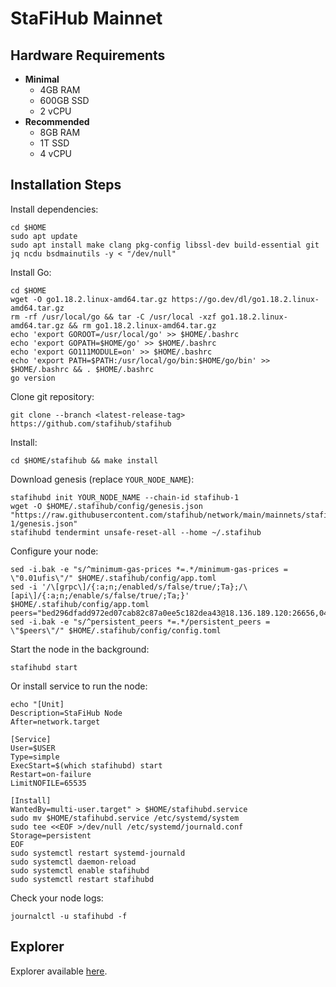 # StaFiHub Mainnet

## Hardware Requirements
* **Minimal**
  * 4GB RAM
  * 600GB SSD
  * 2 vCPU
* **Recommended**
  * 8GB RAM
  * 1T SSD
  * 4 vCPU

## Installation Steps
Install dependencies:
```shell
cd $HOME
sudo apt update
sudo apt install make clang pkg-config libssl-dev build-essential git jq ncdu bsdmainutils -y < "/dev/null"
```
Install Go:
```shell
cd $HOME
wget -O go1.18.2.linux-amd64.tar.gz https://go.dev/dl/go1.18.2.linux-amd64.tar.gz
rm -rf /usr/local/go && tar -C /usr/local -xzf go1.18.2.linux-amd64.tar.gz && rm go1.18.2.linux-amd64.tar.gz
echo 'export GOROOT=/usr/local/go' >> $HOME/.bashrc
echo 'export GOPATH=$HOME/go' >> $HOME/.bashrc
echo 'export GO111MODULE=on' >> $HOME/.bashrc
echo 'export PATH=$PATH:/usr/local/go/bin:$HOME/go/bin' >> $HOME/.bashrc && . $HOME/.bashrc
go version
```
Clone git repository:
```shell
git clone --branch <latest-release-tag> https://github.com/stafihub/stafihub
```
Install:
```shell
cd $HOME/stafihub && make install
```

Download genesis (replace `YOUR_NODE_NAME`):
```shell
stafihubd init YOUR_NODE_NAME --chain-id stafihub-1
wget -O $HOME/.stafihub/config/genesis.json "https://raw.githubusercontent.com/stafihub/network/main/mainnets/stafihub-1/genesis.json"
stafihubd tendermint unsafe-reset-all --home ~/.stafihub
```
Configure your node:
```shell
sed -i.bak -e "s/^minimum-gas-prices *=.*/minimum-gas-prices = \"0.01ufis\"/" $HOME/.stafihub/config/app.toml
sed -i '/\[grpc\]/{:a;n;/enabled/s/false/true/;Ta};/\[api\]/{:a;n;/enable/s/false/true/;Ta;}' $HOME/.stafihub/config/app.toml
peers="bed296dfadd972ed07cab82c87a0ee5c182dea43@18.136.189.120:26656,045fe6e054a5abe35f5433bd333f0a1b18aa28cf@45.136.28.11:26656,d35d55635093fddb6de22295c8fe31de98efe6ef@5.161.120.176:26656,20c0b45c47426c51b3187aa5dca82d9900c2fb36@5.161.88.157:26656,70230067eb1e668d2566329e727c72c930e54de3@116.202.30.7:26656,03f3cb61c7c472044c37aeededde2ffe8884fa02@159.69.108.86:26656"
sed -i.bak -e "s/^persistent_peers *=.*/persistent_peers = \"$peers\"/" $HOME/.stafihub/config/config.toml
```

Start the node in the background:
```shell
stafihubd start
```


Or install service to run the node:
```shell
echo "[Unit]
Description=StaFiHub Node
After=network.target

[Service]
User=$USER
Type=simple
ExecStart=$(which stafihubd) start
Restart=on-failure
LimitNOFILE=65535

[Install]
WantedBy=multi-user.target" > $HOME/stafihubd.service
sudo mv $HOME/stafihubd.service /etc/systemd/system
sudo tee <<EOF >/dev/null /etc/systemd/journald.conf
Storage=persistent
EOF
sudo systemctl restart systemd-journald
sudo systemctl daemon-reload
sudo systemctl enable stafihubd
sudo systemctl restart stafihubd
```
Check your node logs:
```shell
journalctl -u stafihubd -f
```

## Explorer
Explorer available [here](https://mintscan.io/stafi).
